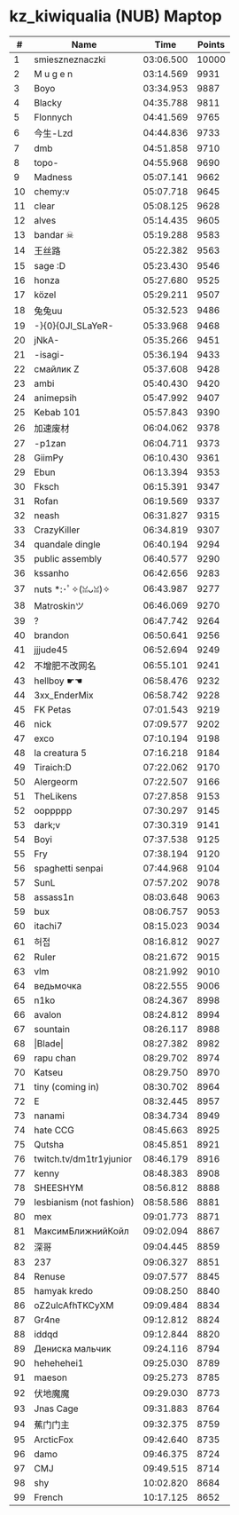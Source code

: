 # kz_kiwiqualia (NUB) Maptop

|  # | Name | Time | Points |
|-------------- | -------------- | -------------- | -------------- | 
| 1 | smieszneznaczki | 03:06.500 | 10000 | 
| 2 | M u g e n | 03:14.569 | 9931 | 
| 3 | Boyo | 03:34.953 | 9887 | 
| 4 | Blacky | 04:35.788 | 9811 | 
| 5 | Flonnych | 04:41.569 | 9765 | 
| 6 | 今生-Lzd | 04:44.836 | 9733 | 
| 7 | dmb | 04:51.858 | 9710 | 
| 8 | topo- | 04:55.968 | 9690 | 
| 9 | Madness | 05:07.141 | 9662 | 
| 10 | chemy:v | 05:07.718 | 9645 | 
| 11 | clear | 05:08.125 | 9628 | 
| 12 | alves | 05:14.435 | 9605 | 
| 13 | bandar ☠ | 05:19.288 | 9583 | 
| 14 | 王丝路 | 05:22.382 | 9563 | 
| 15 | sage :D | 05:23.430 | 9546 | 
| 16 | honza | 05:27.680 | 9525 | 
| 17 | közel | 05:29.211 | 9507 | 
| 18 | 兔兔uu | 05:32.523 | 9486 | 
| 19 | -}{0}{0JI_SLaYeR- | 05:33.968 | 9468 | 
| 20 | jNkA- | 05:35.266 | 9451 | 
| 21 | -isagi- | 05:36.194 | 9433 | 
| 22 | смайлик Z | 05:37.608 | 9428 | 
| 23 | ambi | 05:40.430 | 9420 | 
| 24 | animepsih | 05:47.992 | 9407 | 
| 25 | Kebab 101 | 05:57.843 | 9390 | 
| 26 | 加速废材 | 06:04.062 | 9378 | 
| 27 | -p1zan | 06:04.711 | 9373 | 
| 28 | GiimPy | 06:10.430 | 9361 | 
| 29 | Ebun | 06:13.394 | 9353 | 
| 30 | Fksch | 06:15.391 | 9347 | 
| 31 | Rofan | 06:19.569 | 9337 | 
| 32 | neash | 06:31.827 | 9315 | 
| 33 | CrazyKiller | 06:34.819 | 9307 | 
| 34 | quandale dingle | 06:40.194 | 9294 | 
| 35 | public assembly | 06:40.577 | 9290 | 
| 36 | kssanho | 06:42.656 | 9283 | 
| 37 | nuts *:･ﾟ✧(ꈍᴗꈍ)✧ | 06:43.987 | 9277 | 
| 38 | Matroskinツ | 06:46.069 | 9270 | 
| 39 | ? | 06:47.742 | 9264 | 
| 40 | brandon | 06:50.641 | 9256 | 
| 41 | jjjude45 | 06:52.694 | 9249 | 
| 42 | 不增肥不改网名 | 06:55.101 | 9241 | 
| 43 | hellboy ☛☚ | 06:58.476 | 9232 | 
| 44 | 3xx_EnderMix | 06:58.742 | 9228 | 
| 45 | FK Petas | 07:01.543 | 9219 | 
| 46 | nick | 07:09.577 | 9202 | 
| 47 | exco | 07:10.194 | 9198 | 
| 48 | la creatura 5 | 07:16.218 | 9184 | 
| 49 | Tiraich:D | 07:22.062 | 9170 | 
| 50 | Alergeorm | 07:22.507 | 9166 | 
| 51 | TheLikens | 07:27.858 | 9153 | 
| 52 | ooppppp | 07:30.297 | 9145 | 
| 53 | dark;v | 07:30.319 | 9141 | 
| 54 | Boyi | 07:37.538 | 9125 | 
| 55 | Fry | 07:38.194 | 9120 | 
| 56 | spaghetti senpai | 07:44.968 | 9104 | 
| 57 | SunL | 07:57.202 | 9078 | 
| 58 | assass1n | 08:03.648 | 9063 | 
| 59 | bux | 08:06.757 | 9053 | 
| 60 | itachi7 | 08:15.023 | 9034 | 
| 61 | 허접 | 08:16.812 | 9027 | 
| 62 | Ruler | 08:21.672 | 9015 | 
| 63 | vlm | 08:21.992 | 9010 | 
| 64 | ведьмочка | 08:22.555 | 9006 | 
| 65 | n1ko | 08:24.367 | 8998 | 
| 66 | avalon | 08:24.812 | 8994 | 
| 67 | sountain | 08:26.117 | 8988 | 
| 68 | \|Blade\| | 08:27.382 | 8982 | 
| 69 | rapu chan | 08:29.702 | 8974 | 
| 70 | Katseu | 08:29.750 | 8970 | 
| 71 | tiny (coming in) | 08:30.702 | 8964 | 
| 72 | E | 08:32.445 | 8957 | 
| 73 | nanami | 08:34.734 | 8949 | 
| 74 | hate CCG | 08:45.663 | 8925 | 
| 75 | Qutsha | 08:45.851 | 8921 | 
| 76 | twitch.tv/dm1tr1yjunior | 08:46.179 | 8916 | 
| 77 | kenny | 08:48.383 | 8908 | 
| 78 | SHEESHYM | 08:56.812 | 8888 | 
| 79 | lesbianism (not fashion) | 08:58.586 | 8881 | 
| 80 | mex | 09:01.773 | 8871 | 
| 81 | МаксимБлижнийКойл | 09:02.094 | 8867 | 
| 82 | 深哥 | 09:04.445 | 8859 | 
| 83 | 237 | 09:06.327 | 8851 | 
| 84 | Renuse | 09:07.577 | 8845 | 
| 85 | hamyak kredo | 09:08.250 | 8840 | 
| 86 | oZ2ulcAfhTKCyXM | 09:09.484 | 8834 | 
| 87 | Gr4ne | 09:12.812 | 8824 | 
| 88 | iddqd | 09:12.844 | 8820 | 
| 89 | Дениска мальчик | 09:24.116 | 8794 | 
| 90 | hehehehei1 | 09:25.030 | 8789 | 
| 91 | maeson | 09:25.273 | 8785 | 
| 92 | 伏地魔魔 | 09:29.030 | 8773 | 
| 93 | Jnas Cage | 09:31.883 | 8764 | 
| 94 | 蕉门门主 | 09:32.375 | 8759 | 
| 95 | ArcticFox | 09:42.640 | 8735 | 
| 96 | damo | 09:46.375 | 8724 | 
| 97 | CMJ | 09:49.515 | 8714 | 
| 98 | shy | 10:02.820 | 8684 | 
| 99 | French | 10:17.125 | 8652 | 


